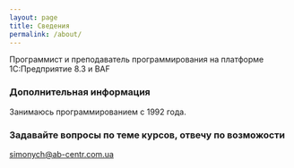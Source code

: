 ```yaml
---
layout: page
title: Сведения
permalink: /about/
---
```


Программист и преподаватель программирования на платформе 1С:Предприятие 8.3 и BAF

### Дополнительная информация

Занимаюсь программированием с 1992 года.

### Задавайте вопросы по теме курсов, отвечу по возможости

[simonych@ab-centr.com.ua](mailto:simonych@ab-centr.com.ua)
